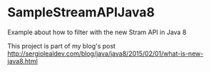 # SampleStreamAPIJava8
Example about how to filter with the new Stram API in Java 8

This project is part of my blog's post http://sergiolealdev.com/blog/java/java8/2015/02/01/what-is-new-java8.html

